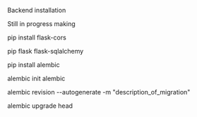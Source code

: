 Backend installation



<!-- pip install flask flask-sqlalchemy flask-login --> Still in progress making 

pip install flask-cors


pip flask flask-sqlalchemy

pip install alembic

alembic init alembic

alembic revision --autogenerate -m "description_of_migration"

alembic upgrade head





